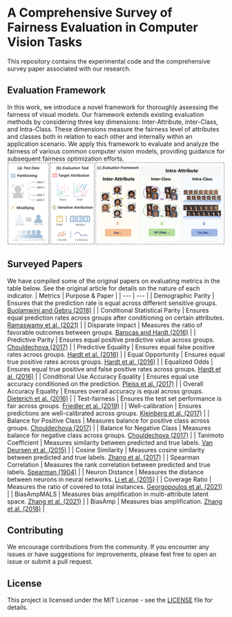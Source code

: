 # A Comprehensive Survey of Fairness Evaluation in Computer Vision Tasks
This repository contains the experimental code and the comprehensive survey paper associated with our research.

## Evaluation Framework
In this work, we introduce a novel framework for thoroughly assessing the fairness of visual models.  Our framework extends existing evaluation methods by considering three key dimensions: Inter-Attribute, Inter-Class, and Intra-Class.  These dimensions measure the fairness level of attributes and classes both in relation to each other and internally within an application scenario.  We apply this framework to evaluate and analyze the fairness of various common computer vision models, providing guidance for subsequent fairness optimization efforts.
![avatar](framework.png)


## Surveyed Papers
We have compiled some of the original papers on evaluating metrics in the table below. See the original article for details on the nature of each indicator.
| Metrics | Purpose & Paper |
| --- | --- |
| Demographic Parity | Ensures that the prediction rate is equal across different sensitive groups. [Buolamwini and Gebru (2018)](https://doi.org/10.1145/3287560.3287596) |
| Conditional Statistical Parity | Ensures equal prediction rates across groups after conditioning on certain attributes. [Ramaswamy et al. (2021)](https://arxiv.org/abs/2012.07925) |
| Disparate Impact | Measures the ratio of favorable outcomes between groups. [Barocas and Hardt (2016)](https://arxiv.org/abs/1610.02413) |
| Predictive Parity | Ensures equal positive predictive value across groups. [Chouldechova (2017)](https://doi.org/10.1080/01621459.2017.1324993) |
| Predictive Equality | Ensures equal false positive rates across groups. [Hardt et al. (2016)](https://arxiv.org/abs/1610.02413) |
| Equal Opportunity | Ensures equal true positive rates across groups. [Hardt et al. (2016)](https://arxiv.org/abs/1610.02413) |
| Equalized Odds | Ensures equal true positive and false positive rates across groups. [Hardt et al. (2016)](https://arxiv.org/abs/1610.02413) |
| Conditional Use Accuracy Equality | Ensures equal use accuracy conditioned on the prediction. [Pleiss et al. (2017)](https://arxiv.org/abs/1707.00046) |
| Overall Accuracy Equality | Ensures overall accuracy is equal across groups. [Dieterich et al. (2016)](https://doi.org/10.1109/MCSE.2016.85) |
| Test-fairness | Ensures the test set performance is fair across groups. [Friedler et al. (2019)](https://doi.org/10.1145/3287560.3287583) |
| Well-calibration | Ensures predictions are well-calibrated across groups. [Kleinberg et al. (2017)](https://arxiv.org/abs/1609.05807) |
| Balance for Positive Class | Measures balance for positive class across groups. [Chouldechova (2017)](https://doi.org/10.1080/01621459.2017.1324993) |
| Balance for Negative Class | Measures balance for negative class across groups. [Chouldechova (2017)](https://doi.org/10.1080/01621459.2017.1324993) |
| Tanimoto Coefficient | Measures similarity between predicted and true labels. [Van Deursen et al. (2015)](https://doi.org/10.1016/j.ijforecast.2014.05.004) |
| Cosine Similarity | Measures cosine similarity between predicted and true labels. [Zhang et al. (2017)](https://doi.org/10.1109/TPAMI.2016.2587640) |
| Spearman Correlation | Measures the rank correlation between predicted and true labels. [Spearman (1904)](https://doi.org/10.1037/h0070919) |
| Neuron Distance | Measures the distance between neurons in neural networks. [Li et al. (2015)](https://arxiv.org/abs/1511.07543) |
| Coverage Ratio | Measures the ratio of covered to total instances. [Georgopoulos et al. (2021)](https://arxiv.org/abs/2103.09361) |
| BiasAmpMALS | Measures bias amplification in multi-attribute latent space. [Zhang et al. (2021)](https://arxiv.org/abs/2101.11549) |
| BiasAmp | Measures bias amplification. [Zhang et al. (2018)](https://arxiv.org/abs/1805.07894) |

## Contributing

We encourage contributions from the community. If you encounter any issues or have suggestions for improvements, please feel free to open an issue or submit a pull request.

## License

This project is licensed under the MIT License - see the [LICENSE](LICENSE) file for details.